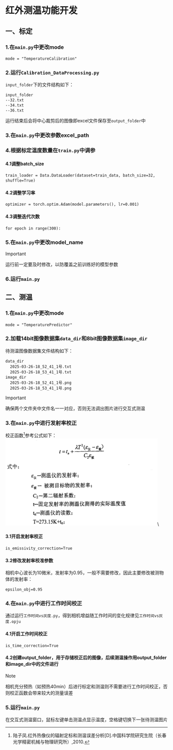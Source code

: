 # 红外测温功能开发
## 一、标定
### 1.在`main.py`中更改mode
```
mode = "TemperatureCalibration"
```
### 2.运行`Calibration_DataProcessing.py`
`input_folder`下的文件结构如下：
```
input_folder
--32.txt
--34.txt
--36.txt
```
运行结束后会将中心裁剪后的图像即excel文件保存至`output_folder`中
### 3.在`main.py`中更改参数excel_path
### 4.根据标定温度数量在`train.py`中调参
#### 4.1调整batch_size
```
train_loader = Data.DataLoader(dataset=train_data, batch_size=32, shuffle=True)
```
#### 4.2调整学习率
```
optimizer = torch.optim.Adam(model.parameters(), lr=0.001)
```
#### 4.3调整迭代次数
```
for epoch in range(300):
```
### 5.在`main.py`中更改model_name
>[!IMPORTANT]
>运行前一定要及时修改，以防覆盖之前训练好的模型参数
### 6.运行`main.py`
## 二、测温
### 1.在`main.py`中更改mode
```
mode = "TemperaturePredictor"
```
### 2.加载14bit图像数据集`data_dir`和8bit图像数据集`image_dir`
待测温图像数据集文件结构如下：
```
data_dir
  2025-03-26-18_52_41_1号.txt
  2025-03-26-18_53_41_1号.txt
image_dir
  2025-03-26-18_52_41_1号.png
  2025-03-26-18_53_41_1号.png
```
>[!IMPORTANT]
>确保两个文件夹中文件名一一对应，否则无法调出图片进行交互式测温
### 3.在`main.py`中进行发射率校正
校正函数[^1]参考公式如下：\
![image](correction/发射率修正.png)\
[^1]:陆子凤.红外热像仪的辐射定标和测温误差分析[D].中国科学院研究生院（长春光学精密机械与物理研究所）,2010.
#### 3.1开启发射率校正
```
is_emissivity_correction=True
```
#### 3.2修改发射率校准参数
相机中心波长为10微米，发射率为0.95，一般不需要修改，因此主要修改被测物体的发射率：
```
epsilon_obj=0.95
```
### 4.在`main.py`中进行工作时间校正
通过运行`工作时间vs灰度.py`，得到相机增益随工作时间的变化规律见`工作时间vs灰度.opju`
#### 4.1开启工作时间校正
```
is_time_correction=True
```
#### 4.2创建output_folder，用于存储校正后的图像，后续测温操作用output_folder和image_dir中的文件进行
>[!NOTE]
>相机充分预热（如预热40min）后进行标定和测温则不需要进行工作时间校正，否则校正函数会带来较大的测量误差
### 5.运行`main.py`
在交互式测温窗口，鼠标左键单击测温点显示温度，空格键切换下一张待测温图片

